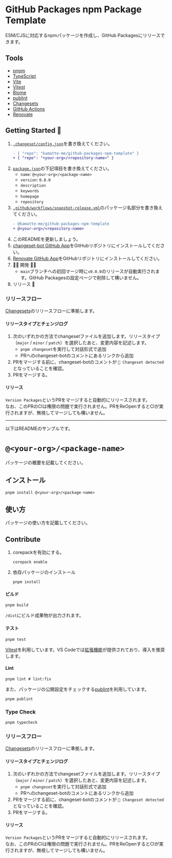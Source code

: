 # GitHub Packages npm Package Template

ESM/CJSに対応するnpmパッケージを作成し、GitHub Packagesにリリースできます。

## Tools

- [pnpm](https://pnpm.io/ja/)
- [TypeScript](https://www.typescriptlang.org/ja/)
- [Vite](https://ja.vite.dev/)
- [Vitest](https://vitest.dev/)
- [Biome](https://biomejs.dev/ja/)
- [publint](https://publint.dev/)
- [Changesets](https://github.com/changesets/changesets)
- [GitHub Actions](https://github.com/features/actions?locale=ja)
- [Renovate](https://renovatebot.com/)

## Getting Started 🚀

1. [`.changeset/config.json`](./.changeset/config.json)を書き換えてください。
   ```diff
   - { "repo": "kamatte-me/github-packages-npm-template" }
   + { "repo": "<your-org>/<repository-name>" }
   ```
2. [`package.json`](./package.json)の下記項目を書き換えてください。
   - `name`: `@<your-org>/<package-name>`
   - `version`: `0.0.0`
   - `description`
   - `keywords`
   - `homepage`
   - `repository`
3. [`.github/workflows/snapshot-release.yml`](./.github/workflows/snapshot-release.yml)のパッケージ名部分を書き換えてください。
   ```diff
   - @kamatte-me/github-packages-npm-template
   + @<your-org>/<repository-name>
   ```
4. このREADMEを更新しましょう。
5. [changeset-bot GitHub App](https://github.com/apps/changeset-bot)をGitHubリポジトリにインストールしてください。
6. [Renovate GitHub App](https://github.com/apps/renovate)をGitHubリポジトリにインストールしてください。
7. 🧑‍💻 開発 👩‍💻
   - `main`ブランチへの初回マージ時に`v0.0.0`のリリースが自動実行されます。GitHub Packagesの設定ページで削除して構いません。
8. リリース 🎉

### リリースフロー

[Changesets](https://github.com/changesets/changesets)のリリースフローに準拠します。

#### リリースタイプとチェンジログ

1. 次のいずれかの方法でchangesetファイルを追加します。リリースタイプ（`major` / `minor` / `patch`）を選択したあと、変更内容を記述します。
   - `pnpm changeset`を実行して対話形式で追加
   - PRへのchangeset-botのコメントにあるリンクから追加
2. PRをマージする前に、changeset-botのコメントが `🦋 Changeset detected` となっていることを確認。
3. PRをマージする。

#### リリース

`Version Packages`というPRをマージすると自動的にリリースされます。<br>
なお、このPRのCIは権限の問題で実行されません。PRをReOpenするとCIが実行されますが、無視してマージしても構いません。

---

以下はREADMEのサンプルです。

# `@<your-org>/<package-name>`

パッケージの概要を記載してください。

## インストール

```shell
pnpm install @<your-org>/<package-name>
```

## 使い方

パッケージの使い方を記載してください。

## Contribute

1. corepackを有効にする。
   ```shell
   corepack enable
   ```
2. 依存パッケージのインストール
   ```shell
   pnpm install
   ```

#### ビルド

```shell
pnpm build
```

`/dist`にビルド成果物が出力されます。

#### テスト

```shell
pnpm test
```

[Vitest](https://vitest.dev/)を利用しています。VS Codeでは[拡張機能](https://marketplace.visualstudio.com/items?itemName=vitest.explorer)が提供されており、導入を推奨します。

#### Lint

```shell
pnpm lint # lint:fix
```

また、パッケージの公開設定をチェックする[publint](https://publint.dev/)を利用しています。

```shell
pnpm publint
```

### Type Check

```shell
pnpm typecheck
```

### リリースフロー

[Changesets](https://github.com/changesets/changesets)のリリースフローに準拠します。

#### リリースタイプとチェンジログ

1. 次のいずれかの方法でchangesetファイルを追加します。リリースタイプ（`major` / `minor` / `patch`）を選択したあと、変更内容を記述します。
   - `pnpm changeset`を実行して対話形式で追加
   - PRへのchangeset-botのコメントにあるリンクから追加
2. PRをマージする前に、changeset-botのコメントが `🦋 Changeset detected` となっていることを確認。
3. PRをマージする。

#### リリース

`Version Packages`というPRをマージすると自動的にリリースされます。<br>
なお、このPRのCIは権限の問題で実行されません。PRをReOpenするとCIが実行されますが、無視してマージしても構いません。
